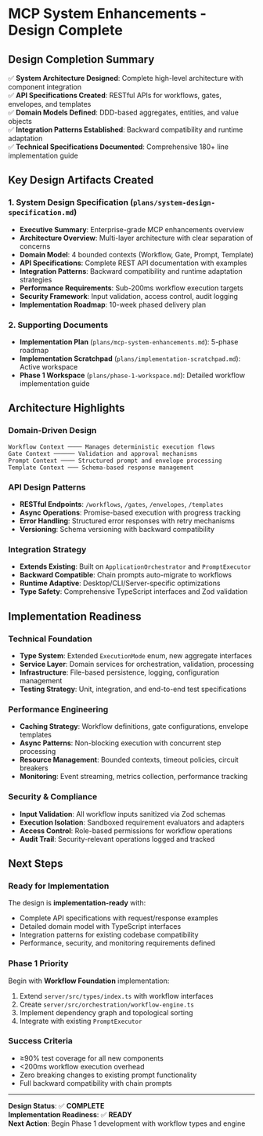 # MCP System Enhancements - Design Complete

## Design Completion Summary

✅ **System Architecture Designed**: Complete high-level architecture with component integration  
✅ **API Specifications Created**: RESTful APIs for workflows, gates, envelopes, and templates  
✅ **Domain Models Defined**: DDD-based aggregates, entities, and value objects  
✅ **Integration Patterns Established**: Backward compatibility and runtime adaptation  
✅ **Technical Specifications Documented**: Comprehensive 180+ line implementation guide

## Key Design Artifacts Created

### 1. System Design Specification (`plans/system-design-specification.md`)
- **Executive Summary**: Enterprise-grade MCP enhancements overview
- **Architecture Overview**: Multi-layer architecture with clear separation of concerns
- **Domain Model**: 4 bounded contexts (Workflow, Gate, Prompt, Template)
- **API Specifications**: Complete REST API documentation with examples
- **Integration Patterns**: Backward compatibility and runtime adaptation strategies
- **Performance Requirements**: Sub-200ms workflow execution targets
- **Security Framework**: Input validation, access control, audit logging
- **Implementation Roadmap**: 10-week phased delivery plan

### 2. Supporting Documents
- **Implementation Plan** (`plans/mcp-system-enhancements.md`): 5-phase roadmap
- **Implementation Scratchpad** (`plans/implementation-scratchpad.md`): Active workspace
- **Phase 1 Workspace** (`plans/phase-1-workspace.md`): Detailed workflow implementation guide

## Architecture Highlights

### Domain-Driven Design
```
Workflow Context ──── Manages deterministic execution flows
Gate Context ────── Validation and approval mechanisms  
Prompt Context ──── Structured prompt and envelope processing
Template Context ─── Schema-based response management
```

### API Design Patterns
- **RESTful Endpoints**: `/workflows`, `/gates`, `/envelopes`, `/templates`
- **Async Operations**: Promise-based execution with progress tracking
- **Error Handling**: Structured error responses with retry mechanisms
- **Versioning**: Schema versioning with backward compatibility

### Integration Strategy
- **Extends Existing**: Built on `ApplicationOrchestrator` and `PromptExecutor`
- **Backward Compatible**: Chain prompts auto-migrate to workflows
- **Runtime Adaptive**: Desktop/CLI/Server-specific optimizations
- **Type Safety**: Comprehensive TypeScript interfaces and Zod validation

## Implementation Readiness

### Technical Foundation
- **Type System**: Extended `ExecutionMode` enum, new aggregate interfaces
- **Service Layer**: Domain services for orchestration, validation, processing
- **Infrastructure**: File-based persistence, logging, configuration management
- **Testing Strategy**: Unit, integration, and end-to-end test specifications

### Performance Engineering
- **Caching Strategy**: Workflow definitions, gate configurations, envelope templates
- **Async Patterns**: Non-blocking execution with concurrent step processing
- **Resource Management**: Bounded contexts, timeout policies, circuit breakers
- **Monitoring**: Event streaming, metrics collection, performance tracking

### Security & Compliance
- **Input Validation**: All workflow inputs sanitized via Zod schemas
- **Execution Isolation**: Sandboxed requirement evaluators and adapters
- **Access Control**: Role-based permissions for workflow operations
- **Audit Trail**: Security-relevant operations logged and tracked

## Next Steps

### Ready for Implementation
The design is **implementation-ready** with:
- Complete API specifications with request/response examples
- Detailed domain model with TypeScript interfaces
- Integration patterns for existing codebase compatibility
- Performance, security, and monitoring requirements defined

### Phase 1 Priority
Begin with **Workflow Foundation** implementation:
1. Extend `server/src/types/index.ts` with workflow interfaces
2. Create `server/src/orchestration/workflow-engine.ts`
3. Implement dependency graph and topological sorting
4. Integrate with existing `PromptExecutor`

### Success Criteria
- ≥90% test coverage for all new components
- <200ms workflow execution overhead
- Zero breaking changes to existing prompt functionality
- Full backward compatibility with chain prompts

---

**Design Status**: ✅ **COMPLETE**  
**Implementation Readiness**: ✅ **READY**  
**Next Action**: Begin Phase 1 development with workflow types and engine
